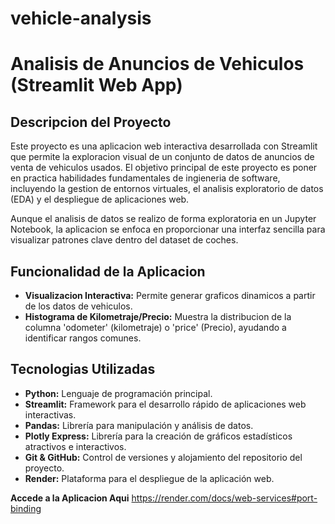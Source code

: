 # vehicle-analysis
# Analisis de Anuncios de Vehiculos (Streamlit Web App)

## Descripcion del Proyecto

Este proyecto es una aplicacion web interactiva desarrollada con Streamlit que permite la exploracion visual de un conjunto de datos de anuncios de venta de vehiculos usados. El objetivo principal de este proyecto es poner en practica habilidades fundamentales de ingieneria de software, incluyendo la gestion de entornos virtuales, el analisis exploratorio de datos (EDA) y el despliegue de aplicaciones web.

Aunque el analisis de datos se realizo de forma exploratoria en un Jupyter Notebook, la aplicacion se enfoca en proporcionar una interfaz sencilla para visualizar patrones clave dentro del dataset de coches.

## Funcionalidad de la Aplicacion

* **Visualizacion Interactiva:** Permite generar graficos dinamicos a partir de los datos de vehiculos.
* **Histograma de Kilometraje/Precio:** Muestra la distribucion de la columna 'odometer' (kilometraje) o 'price' (Precio), ayudando a identificar rangos comunes.

## Tecnologias Utilizadas

* **Python:** Lenguaje de programación principal.
* **Streamlit:** Framework para el desarrollo rápido de aplicaciones web interactivas.
* **Pandas:** Librería para manipulación y análisis de datos.
* **Plotly Express:** Librería para la creación de gráficos estadísticos atractivos e interactivos.
* **Git & GitHub:** Control de versiones y alojamiento del repositorio del proyecto.
* **Render:** Plataforma para el despliegue de la aplicación web.

**Accede a la Aplicacion Aqui** https://render.com/docs/web-services#port-binding